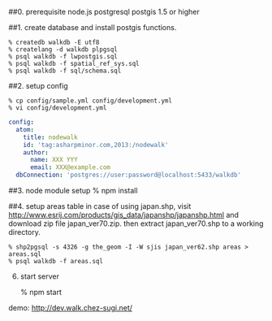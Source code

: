 
##0. prerequisite
  node.js
  postgresql
  postgis 1.5 or higher

##1. create database and install postgis functions.

    % createdb walkdb -E utf8
    % createlang -d walkdb plpgsql
    % psql walkdb -f lwpostgis.sql
    % psql walkdb -f spatial_ref_sys.sql
    % psql walkdb -f sql/schema.sql

##2. setup config

    % cp config/sample.yml config/development.yml
    % vi config/development.yml

```yaml:config/development.yml
config:
  atom:
    title: nodewalk
    id: 'tag:asharpminor.com,2013:/nodewalk'
    author:
      name: XXX YYY
      email: XXX@example.com
  dbConnection: 'postgres://user:password@localhost:5433/walkdb'
```

##3. node module setup
    % npm install

##4. setup areas table
 in case of using japan.shp, visit http://www.esrij.com/products/gis_data/japanshp/japanshp.html and download zip file japan_ver70.zip. then extract japan_ver70.shp to a working directory.
 
    % shp2pgsql -s 4326 -g the_geom -I -W sjis japan_ver62.shp areas > areas.sql
    % psql walkdb -f areas.sql

6. start server

    % npm start

 demo: http://dev.walk.chez-sugi.net/

